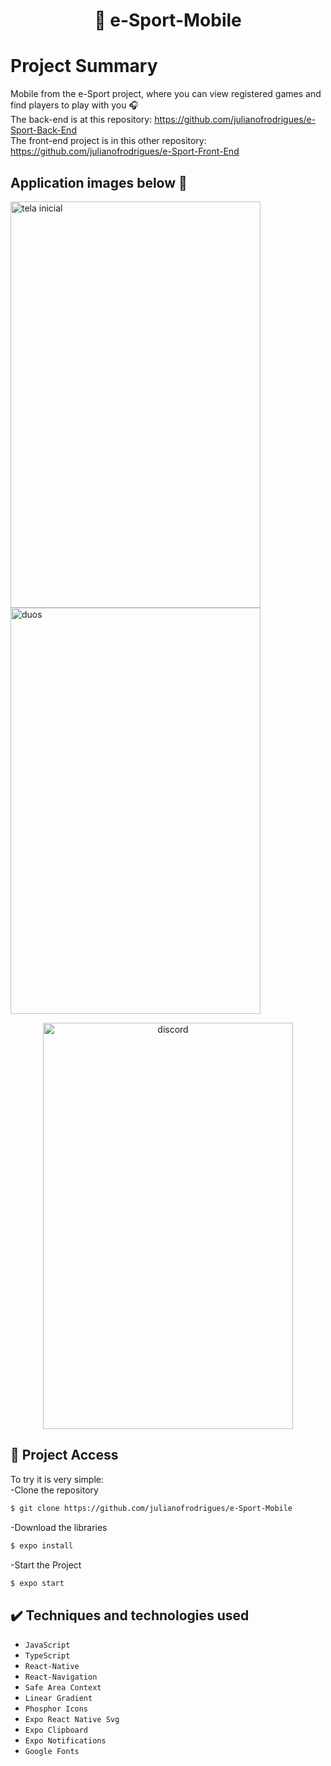 <h1 align="center"> 📱 e-Sport-Mobile </h1>

# Project Summary
Mobile from the e-Sport project, where you can view registered games and find players to play with you 🎧 <br>
The back-end is at this repository: https://github.com/julianofrodrigues/e-Sport-Back-End<br>
The front-end project is in this other repository: https://github.com/julianofrodrigues/e-Sport-Front-End

## Application images below 🤖
<p>
<img src="https://i.imgur.com/2hQHtwc.jpg" alt="tela inicial" style="width: 400px; height: 650px"/>
<img src="https://i.imgur.com/Jp1Dkyw.jpg" alt="duos" style="width: 400px; height: 650px"/>
</P>
<p align="center">
<img src="https://i.imgur.com/G3y5Ifk.jpg" alt="discord" style="width: 400px; height: 650px"/>
</p>

## 📁 Project Access
To try it is very simple:<br>
-Clone the repository
```bash
$ git clone https://github.com/julianofrodrigues/e-Sport-Mobile
```
-Download the libraries
```bash
$ expo install
```
-Start the Project
```bash
$ expo start
```

## ✔️ Techniques and technologies used

- ``JavaScript``
- ``TypeScript``
- ``React-Native``
- ``React-Navigation``
- ``Safe Area Context``
- ``Linear Gradient``
- ``Phosphor Icons``
- ``Expo React Native Svg``
- ``Expo Clipboard``
- ``Expo Notifications``
- ``Google Fonts``

